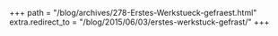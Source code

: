 +++
path = "/blog/archives/278-Erstes-Werkstueck-gefraest.html"
extra.redirect_to = "/blog/2015/06/03/erstes-werkstuck-gefrast/"
+++
